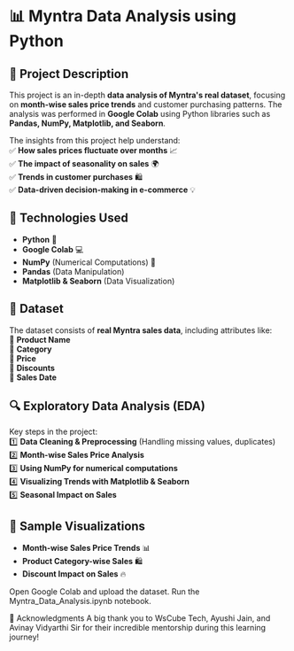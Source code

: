 # 📊 Myntra Data Analysis using Python  

## 📝 Project Description  
This project is an in-depth **data analysis of Myntra's real dataset**, focusing on **month-wise sales price trends** and customer purchasing patterns. The analysis was performed in **Google Colab** using Python libraries such as **Pandas, NumPy, Matplotlib, and Seaborn**.  

The insights from this project help understand:  
✅ **How sales prices fluctuate over months** 📈  
✅ **The impact of seasonality on sales** 🌍  
✅ **Trends in customer purchases** 🛍️  
✅ **Data-driven decision-making in e-commerce** 💡  

## 🚀 Technologies Used  
- **Python** 🐍  
- **Google Colab** 💻  
- **NumPy** (Numerical Computations) 🔢  
- **Pandas** (Data Manipulation)  
- **Matplotlib & Seaborn** (Data Visualization)  

## 📂 Dataset  
The dataset consists of **real Myntra sales data**, including attributes like:  
📌 **Product Name**  
📌 **Category**  
📌 **Price**  
📌 **Discounts**  
📌 **Sales Date**  

## 🔍 Exploratory Data Analysis (EDA)  
Key steps in the project:  
1️⃣ **Data Cleaning & Preprocessing** (Handling missing values, duplicates)  
2️⃣ **Month-wise Sales Price Analysis**  
3️⃣ **Using NumPy for numerical computations**  
4️⃣ **Visualizing Trends with Matplotlib & Seaborn**  
5️⃣ **Seasonal Impact on Sales**  

## 📸 Sample Visualizations  
- **Month-wise Sales Price Trends** 📊  
- **Product Category-wise Sales** 🛍️  
- **Discount Impact on Sales** 🔥  

Open Google Colab and upload the dataset.
Run the Myntra_Data_Analysis.ipynb notebook.

🌟 Acknowledgments
A big thank you to WsCube Tech, Ayushi Jain, and Avinay Vidyarthi Sir for their incredible mentorship during this learning journey!




